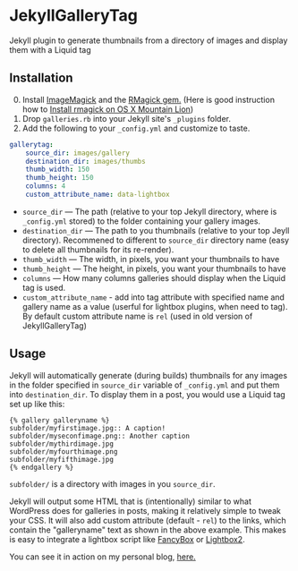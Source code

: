 JekyllGalleryTag
================

Jekyll plugin to generate thumbnails from a directory of images and display them with a Liquid tag

Installation
--------------
0. Install [ImageMagick](http://www.imagemagick.org/) and the [RMagick gem.](https://github.com/rmagick/rmagick) (Here is good instruction how to [Install rmagick on OS X Mountain Lion](https://coderwall.com/p/mwtoya))
1. Drop `galleries.rb` into your Jekyll site's `_plugins` folder.
2. Add the following to your `_config.yml` and customize to taste.

``` yaml
gallerytag:
    source_dir: images/gallery
    destination_dir: images/thumbs
    thumb_width: 150
    thumb_height: 150
    columns: 4
    custom_attribute_name: data-lightbox
```

* `source_dir` — The path (relative to your top Jekyll directory, where is `_config.yml` stored) to the folder containing your gallery images.
* `destination_dir` — The path to you thumbnails (relative to your top Jeyll directory). Recommened to different to `source_dir` directory name (easy to delete all thumbnails for its re-render).
* `thumb_width` — The width, in pixels, you want your thumbnails to have
* `thumb_height` — The height, in pixels, you want your thumbnails to have
* `columns` — How many columns galleries should display when the Liquid tag is used.
* `custom_attribute_name` - add into <a> tag attribute with specified name and gallery name as a value (userful for lightbox plugins, when need to tag). By default custom attribute name is `rel` (used in old version of JekyllGalleryTag)

Usage
-------

Jekyll will automatically generate (during builds) thumbnails for any images in the folder specified in `source_dir` variable of `_config.yml` and put them into `destination_dir`. To display them in a post, you would use a Liquid tag set up like this:

```
{% gallery galleryname %}
subfolder/myfirstimage.jpg:: A caption!
subfolder/myseconfimage.png:: Another caption
subfolder/mythirdimage.jpg
subfolder/myfourthimage.png
subfolder/myfifthimage.jpg
{% endgallery %}
```

`subfolder/` is a directory with images in you `source_dir`. 

Jekyll will output some HTML that is (intentionally) similar to what WordPress does for galleries in posts, making it relatively simple to tweak your CSS. It will also add custom attribute (default - `rel`) to the links, which contain the "galleryname" text as shown in the above example. This makes is easy to integrate a lightbox script like [FancyBox](http://fancyapps.com/fancybox/) or [Lightbox2](http://lokeshdhakar.com/projects/lightbox2/).

You can see it in action on my personal blog, [here.](http://matt.harzewski.com/2012/03/13/winterspyre-a-minecraft-creation/)